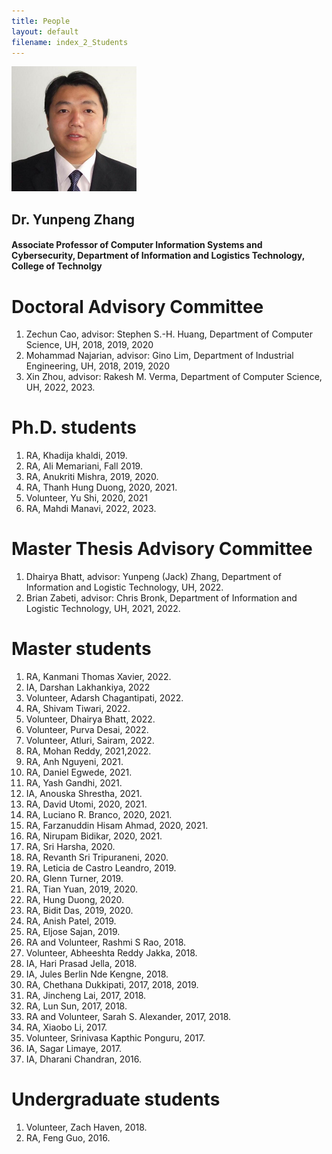 ```yaml
---
title: People
layout: default
filename: index_2_Students
--- 
```


<img src="Photos/DrZhang.jpg" width="200" heiht="20">

## Dr. Yunpeng Zhang
#### Associate Professor of Computer Information Systems and Cybersecurity, Department of Information and Logistics Technology, College of Technolgy

# Doctoral Advisory Committee

1. Zechun Cao, advisor: Stephen S.-H. Huang,  Department of Computer Science, UH, 2018, 2019, 2020
2. Mohammad Najarian, advisor: Gino Lim, Department of Industrial Engineering, UH, 2018, 2019, 2020
3. Xin Zhou, advisor: Rakesh M. Verma, Department of Computer Science, UH, 2022, 2023.

# Ph.D. students

1. RA, Khadija khaldi, 2019.
2. RA, Ali Memariani, Fall 2019.
3. RA, Anukriti Mishra, 2019, 2020.
4. RA, Thanh Hung Duong, 2020, 2021.
5. Volunteer, Yu Shi, 2020, 2021
6. RA, Mahdi Manavi, 2022, 2023.

# Master Thesis Advisory Committee

1.	Dhairya Bhatt, advisor: Yunpeng (Jack) Zhang, Department of Information and Logistic Technology, UH, 2022.
2.	Brian Zabeti, advisor: Chris Bronk, Department of Information and Logistic Technology, UH, 2021, 2022.

# Master students

1. RA, Kanmani Thomas Xavier, 2022.
2. IA, Darshan Lakhankiya, 2022
3. Volunteer, Adarsh Chagantipati, 2022.
4. RA, Shivam Tiwari, 2022.
5. Volunteer, Dhairya Bhatt, 2022.
6. Volunteer, Purva Desai, 2022.
7. Volunteer, Atluri, Sairam, 2022.
8. RA, Mohan Reddy, 2021,2022.
9. RA, Anh Nguyeni, 2021.
10. RA, Daniel Egwede, 2021.
11. RA, Yash Gandhi, 2021.
12. IA, Anouska Shrestha, 2021.
13. RA, David Utomi, 2020, 2021.
14. RA, Luciano R. Branco, 2020, 2021.
15. RA, Farzanuddin Hisam Ahmad, 2020, 2021.
16. RA, Nirupam Bidikar, 2020, 2021.
17. RA, Sri Harsha, 2020.
18. RA, Revanth Sri Tripuraneni, 2020.
19. RA, Leticia de Castro Leandro, 2019.
20. RA, Glenn Turner, 2019.
21. RA, Tian Yuan, 2019, 2020.
22. RA, Hung Duong, 2020.
23. RA, Bidit Das, 2019, 2020.
24. RA, Anish Patel, 2019.
25. RA, Eljose Sajan, 2019.
26. RA and Volunteer, Rashmi S Rao, 2018.
27. Volunteer, Abheeshta Reddy Jakka, 2018.
28. IA, Hari Prasad Jella, 2018.
29. IA, Jules Berlin Nde Kengne, 2018.
30. RA, Chethana Dukkipati, 2017, 2018, 2019.
31. RA, Jincheng Lai, 2017, 2018.
32. RA, Lun Sun, 2017, 2018.
33. RA and Volunteer, Sarah S. Alexander, 2017, 2018.
34. RA, Xiaobo Li, 2017.
35. Volunteer, Srinivasa Kapthic Ponguru, 2017.
36. IA, Sagar Limaye, 2017.
37. IA, Dharani Chandran, 2016.


# Undergraduate students

1.	Volunteer, Zach Haven, 2018.
2.	RA, Feng Guo, 2016.
